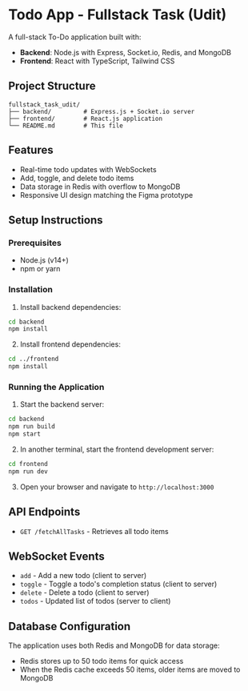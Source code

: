 # Todo App - Fullstack Task (Udit)

A full-stack To-Do application built with:
- **Backend**: Node.js with Express, Socket.io, Redis, and MongoDB
- **Frontend**: React with TypeScript, Tailwind CSS

## Project Structure

```
fullstack_task_udit/
├── backend/         # Express.js + Socket.io server
├── frontend/        # React.js application
└── README.md        # This file
```

## Features

- Real-time todo updates with WebSockets
- Add, toggle, and delete todo items
- Data storage in Redis with overflow to MongoDB
- Responsive UI design matching the Figma prototype

## Setup Instructions

### Prerequisites

- Node.js (v14+)
- npm or yarn

### Installation

1. Install backend dependencies:

```bash
cd backend
npm install
```

2. Install frontend dependencies:

```bash
cd ../frontend
npm install
```

### Running the Application

1. Start the backend server:

```bash
cd backend
npm run build
npm start
```

2. In another terminal, start the frontend development server:

```bash
cd frontend
npm run dev
```

3. Open your browser and navigate to `http://localhost:3000`

## API Endpoints

- `GET /fetchAllTasks` - Retrieves all todo items

## WebSocket Events

- `add` - Add a new todo (client to server)
- `toggle` - Toggle a todo's completion status (client to server)
- `delete` - Delete a todo (client to server)
- `todos` - Updated list of todos (server to client)

## Database Configuration

The application uses both Redis and MongoDB for data storage:

- Redis stores up to 50 todo items for quick access
- When the Redis cache exceeds 50 items, older items are moved to MongoDB

